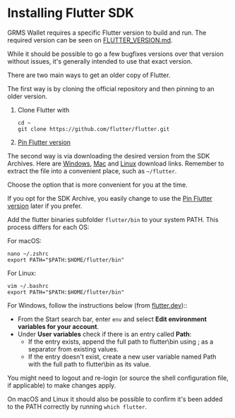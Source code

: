 # Installing Flutter SDK

GRMS Wallet requires a specific Flutter version to build and run. The required version can be seen
on [FLUTTER_VERSION.md](FLUTTER_VERSION.md).

While it should be possible to go a few bugfixes versions over that version without issues,
it's generally intended to use that exact version.

There are two main ways to get an older copy of Flutter.

The first way is by cloning the official repository and then pinning to an older version.

1. Clone Flutter with
   ```
   cd ~
   git clone https://github.com/flutter/flutter.git
   ```
2. [Pin Flutter version](FLUTTER_VERSION.md#pin-flutter-version)


The second way is via downloading the desired version from the SDK Archives.
Here are [Windows](https://docs.flutter.dev/release/archive?tab=windows), [Mac](https://docs.flutter.dev/release/archive?tab=macos)
and [Linux](https://docs.flutter.dev/release/archive?tab=linux) download links.
Remember to extract the file into a convenient place, such as `~/flutter`.

Choose the option that is more convenient for you at the time.

If you opt for the SDK Archive, you easily change to use the [Pin Flutter version](FLUTTER_VERSION.md#pin-flutter-version) later if you prefer.

Add the flutter binaries subfolder `flutter/bin` to your system PATH. This process differs for each OS:

For macOS:
   ```
   nano ~/.zshrc
   export PATH="$PATH:$HOME/flutter/bin"
   ```
For Linux:
   ```
   vim ~/.bashrc
   export PATH="$PATH:$HOME/flutter/bin"
   ```
For Windows, follow the instructions below (from [flutter.dev](https://docs.flutter.dev/get-started/install/windows#update-your-path))::

   - From the Start search bar, enter `env` and select **Edit environment variables for your account**.
   - Under **User variables** check if there is an entry called **Path**:
     - If the entry exists, append the full path to flutter\bin using ; as a separator from existing values.
     - If the entry doesn't exist, create a new user variable named Path with the full path to flutter\bin as its value.

You might need to logout and re-login (or source the shell configuration file, if applicable) to make changes apply.

On macOS and Linux it should also be possible to confirm it's been added to the PATH correctly by running `which flutter`.
